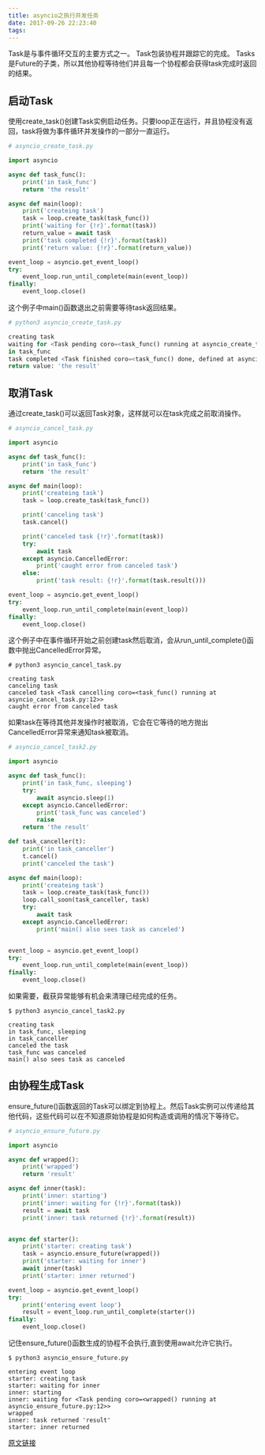 ```yaml
---
title: asyncio之执行并发任务
date: 2017-09-26 22:23:40
tags:
---
```


Task是与事件循环交互的主要方式之一。 Task包装协程并跟踪它的完成。 Tasks是Future的子类，所以其他协程等待他们并且每一个协程都会获得task完成时返回的结果。

## 启动Task

使用create_task()创建Task实例启动任务。只要loop正在运行，并且协程没有返回，task将做为事件循环并发操作的一部分一直运行。

```python
# asyncio_create_task.py

import asyncio

async def task_func():
    print('in task_func')
    return 'the result'

async def main(loop):
    print('createing task')
    task = loop.create_task(task_func())
    print('waiting for {!r}'.format(task))
    return_value = await task
    print('task completed {!r}'.format(task))
    print('return value: {!r}'.format(return_value))

event_loop = asyncio.get_event_loop()
try:
    event_loop.run_until_complete(main(event_loop))
finally:
    event_loop.close()
```

这个例子中main()函数退出之前需要等待task返回结果。

```python
# python3 asyncio_create_task.py

creating task
waiting for <Task pending coro=<task_func() running at asyncio_create_task.py:12>>
in task_func
task completed <Task finished coro=<task_func() done, defined at asyncio_create_task.py:12> result='the result'>
return value: 'the result'
```

## 取消Task

通过create_task()可以返回Task对象，这样就可以在task完成之前取消操作。

```python
# asyncio_cancel_task.py

import asyncio

async def task_func():
    print('in task_func')
    return 'the result'

async def main(loop):
    print('createing task')
    task = loop.create_task(task_func())

    print('canceling task')
    task.cancel()

    print('canceled task {!r}'.format(task))
    try:
        await task
    except asyncio.CancelledError:
        print('caught error from canceled task')
    else:
        print('task result: {!r}'.format(task.result()))

event_loop = asyncio.get_event_loop()
try:
    event_loop.run_until_complete(main(event_loop))
finally:
    event_loop.close()
```

这个例子中在事件循环开始之前创建task然后取消，会从run_until_complete()函数中抛出CancelledError异常。

```
# python3 asyncio_cancel_task.py

creating task
canceling task
canceled task <Task cancelling coro=<task_func() running at asyncio_cancel_task.py:12>>
caught error from canceled task
```

如果task在等待其他并发操作时被取消，它会在它等待的地方抛出CancelledError异常来通知task被取消。

```python
# asyncio_cancel_task2.py

import asyncio

async def task_func():
    print('in task_func, sleeping')
    try:
        await asyncio.sleep(1)
    except asyncio.CancelledError:
        print('task_func was canceled')
        raise
    return 'the result'

def task_canceller(t):
    print('in task_canceller')
    t.cancel()
    print('canceled the task')

async def main(loop):
    print('createing task')
    task = loop.create_task(task_func())
    loop.call_soon(task_canceller, task)
    try:
        await task
    except asyncio.CancelledError:
        print('main() also sees task as canceled')


event_loop = asyncio.get_event_loop()
try:
    event_loop.run_until_complete(main(event_loop))
finally:
    event_loop.close()
```

如果需要，截获异常能够有机会来清理已经完成的任务。

```
$ python3 asyncio_cancel_task2.py

creating task
in task_func, sleeping
in task_canceller
canceled the task
task_func was canceled
main() also sees task as canceled
```

## 由协程生成Task

ensure_future()函数返回的Task可以绑定到协程上。然后Task实例可以传递给其他代码，这些代码可以在不知道原始协程是如何构造或调用的情况下等待它。

```python
# asyncio_ensure_future.py

import asyncio

async def wrapped():
    print('wrapped')
    return 'result'

async def inner(task):
    print('inner: starting')
    print('inner: waiting for {!r}'.format(task))
    result = await task
    print('inner: task returned {!r}'.format(result))


async def starter():
    print('starter: creating task')
    task = asyncio.ensure_future(wrapped())
    print('starter: waiting for inner')
    await inner(task)
    print('starter: inner returned')

event_loop = asyncio.get_event_loop()
try:
    print('entering event loop')
    result = event_loop.run_until_complete(starter())
finally:
    event_loop.close()
```

记住ensure_future()函数生成的协程不会执行,直到使用await允许它执行。

```
$ python3 asyncio_ensure_future.py

entering event loop
starter: creating task
starter: waiting for inner
inner: starting
inner: waiting for <Task pending coro=<wrapped() running at asyncio_ensure_future.py:12>>
wrapped
inner: task returned 'result'
starter: inner returned
```

[原文链接](https://pymotw.com/3/asyncio/tasks.html)
